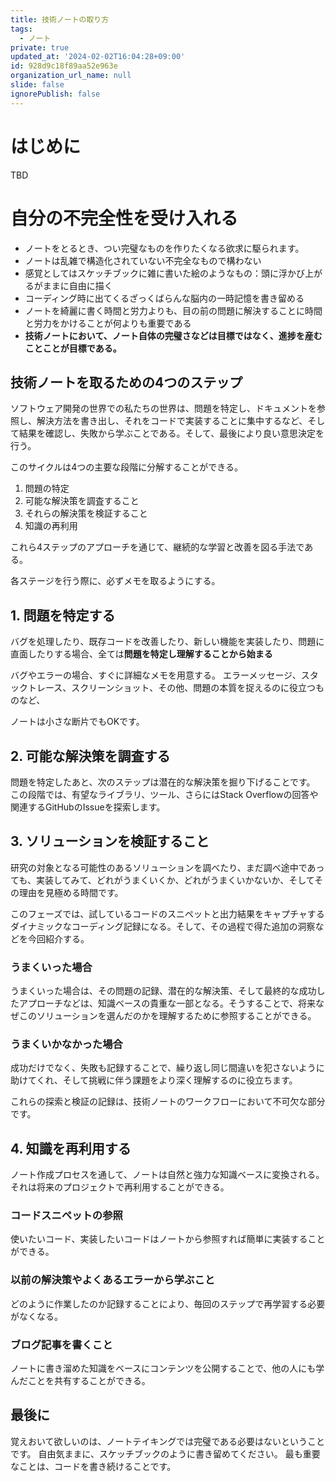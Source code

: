 ```yaml
---
title: 技術ノートの取り方
tags:
  - ノート
private: true
updated_at: '2024-02-02T16:04:28+09:00'
id: 928d9c18f89aa52e963e
organization_url_name: null
slide: false
ignorePublish: false
---
```

# はじめに
TBD

# 自分の不完全性を受け入れる
- ノートをとるとき、つい完璧なものを作りたくなる欲求に駆られます。
- ノートは乱雑で構造化されていない不完全なもので構わない
- 感覚としてはスケッチブックに雑に書いた絵のようなもの：頭に浮かび上がるがままに自由に描く
- コーディング時に出てくるざっくばらんな脳内の一時記憶を書き留める
- ノートを綺麗に書く時間と労力よりも、目の前の問題に解決することに時間と労力をかけることが何よりも重要である
- **技術ノートにおいて、ノート自体の完璧さなどは目標ではなく、進捗を産むことことが目標である。**

## 技術ノートを取るための4つのステップ
ソフトウェア開発の世界での私たちの世界は、問題を特定し、ドキュメントを参照し、解決方法を書き出し、それをコードで実装することに集中するなど、そして結果を確認し、失敗から学ぶことである。そして、最後により良い意思決定を行う。

このサイクルは4つの主要な段階に分解することができる。

1. 問題の特定
2. 可能な解決策を調査すること
3. それらの解決策を検証すること
4. 知識の再利用

これら4ステップのアプローチを通じて、継続的な学習と改善を図る手法である。

各ステージを行う際に、必ずメモを取るようにする。

## 1. 問題を特定する
バグを処理したり、既存コードを改善したり、新しい機能を実装したり、問題に直面したりする場合、全ては**問題を特定し理解することから始まる**

バグやエラーの場合、すぐに詳細なメモを用意する。
エラーメッセージ、スタックトレース、スクリーンショット、その他、問題の本質を捉えるのに役立つものなど、

ノートは小さな断片でもOKです。

## 2. 可能な解決策を調査する
問題を特定したあと、次のステップは潜在的な解決策を掘り下げることです。
この段階では、有望なライブラリ、ツール、さらにはStack Overflowの回答や関連するGitHubのIssueを探索します。

## 3.  ソリューションを検証すること
研究の対象となる可能性のあるソリューションを調べたり、まだ調べ途中であっても、実装してみて、どれがうまくいくか、どれがうまくいかないか、そしてその理由を見極める時間です。

このフェーズでは、試しているコードのスニペットと出力結果をキャプチャするダイナミックなコーディング記録になる。そして、その過程で得た追加の洞察などを今回紹介する。

### うまくいった場合
うまくいった場合は、その問題の記録、潜在的な解決策、そして最終的な成功したアプローチなどは、知識ベースの貴重な一部となる。そうすることで、将来なぜこのソリューションを選んだのかを理解するために参照することができる。

### うまくいかなかった場合
成功だけでなく、失敗も記録することで、繰り返し同じ間違いを犯さないように助けてくれ、そして挑戦に伴う課題をより深く理解するのに役立ちます。

これらの探索と検証の記録は、技術ノートのワークフローにおいて不可欠な部分です。

## 4. 知識を再利用する
ノート作成プロセスを通して、ノートは自然と強力な知識ベースに変換される。
それは将来のプロジェクトで再利用することができる。

### コードスニペットの参照
使いたいコード、実装したいコードはノートから参照すれば簡単に実装することができる。

###  以前の解決策やよくあるエラーから学ぶこと
どのように作業したのか記録することにより、毎回のステップで再学習する必要がなくなる。

### ブログ記事を書くこと
ノートに書き溜めた知識をベースにコンテンツを公開することで、他の人にも学んだことを共有することができる。

## 最後に
覚えおいて欲しいのは、ノートテイキングでは完璧である必要はないということです。
自由気ままに、スケッチブックのように書き留めてください。
最も重要なことは、コードを書き続けることです。
